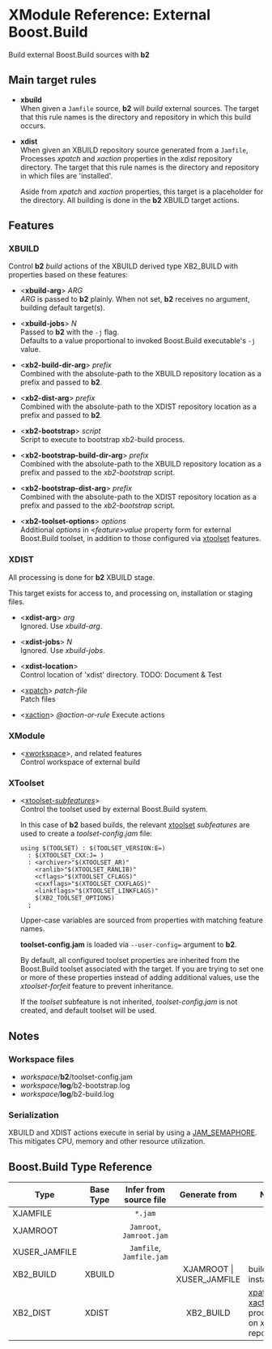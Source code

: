 # XModule Reference: External Boost.Build 
Build external Boost.Build sources with **b2**

## Main target rules

* **xbuild**  
  When given a ``Jamfile`` source, **b2** will _build_ external sources. The target that this rule names is the directory and repository in which this build occurs.

* **xdist**  
  When given an XBUILD repository source generated from a ``Jamfile``, Processes _xpatch_ and _xaction_ properties in the _xdist_ repository directory. The target that this rule names is the directory and repository in which files are 'installed'.

  Aside from _xpatch_ and _xaction_ properties, this target is a placeholder for the directory. All building is done in the **b2** XBUILD target actions.

## Features

### XBUILD 

Control **b2** _build_ actions of the XBUILD derived type XB2_BUILD with properties based on these features:
  
* <**xbuild-arg**> _ARG_  
  _ARG_ is passed to **b2** plainly.
  When not set, **b2** receives no argument, building default target(s).  

* <**xbuild-jobs**> _N_  
  Passed to **b2** with the ``-j`` flag.  
  Defaults to a value proportional to invoked Boost.Build executable's ``-j`` value.  

* <**xb2-build-dir-arg**> _prefix_  
  Combined with the absolute-path to the XBUILD repository location as a prefix and passed to **b2**.  

* <**xb2-dist-arg**> _prefix_  
  Combined with the absolute-path to the XDIST repository location as a prefix and passed to **b2**.  
  
* <**xb2-bootstrap**> _script_  
  Script to execute to bootstrap xb2-build process.
  
* <**xb2-bootstrap-build-dir-arg**> _prefix_  
  Combined with the absolute-path to the XBUILD repository location as a prefix and passed to the _xb2-bootstrap_ script.
  
* <**xb2-bootstrap-dist-arg**> _prefix_  
  Combined with the absolute-path to the XDIST repository location as a prefix and passed to the _xb2-bootstrap_ script.


* <**xb2-toolset-options**> _options_  
  Additional _options_ in <_feature_>_value_ property form for external Boost.Build toolset, in addition to those configured via [xtoolset](xmodule.md#xtoolset) features.

### XDIST

All processing is done for **b2** XBUILD stage.

This target exists for access to, and processing on, installation or staging files.

* <**xdist-arg**> _arg_  
  Ignored. Use _xbuild-arg_.

* <**xdist-jobs**> _N_  
  Ignored. Use _xbuild-jobs_. 

* <**xdist-location**>  
  Control location of 'xdist' directory. 
  TODO: Document & Test 

* <[xpatch](patch.md)> _patch-file_  
   Patch files
   
* <[xaction](action.md)> _@action-or-rule_
   Execute actions
   
### XModule

 * <[xworkspace](xmodule.md#workspaces)>, and related features  
   Control workspace of external build
   
### XToolset

* <[xtoolset-_subfeatures_](xmodule.md#xtoolset)>  
  Control the toolset used by external Boost.Build system.
  
  In this case of **b2** based builds, the relevant [xtoolset](xmodule.md#xtoolset) _subfeatures_ are used to create a _toolset-config.jam_ file:
  
  ```
  using $(TOOLSET) : $(TOOLSET_VERSION:E=) 
    : $(XTOOLSET_CXX:J= )
    : <archiver>"$(XTOOLSET_AR)" 
      <ranlib>"$(XTOOLSET_RANLIB)"
      <cflags>"$(XTOOLSET_CFLAGS)"
      <cxxflags>"$(XTOOLSET_CXXFLAGS)"
      <linkflags>"$(XTOOLSET_LINKFLAGS)"
      $(XB2_TOOLSET_OPTIONS)
    ;
  ```
  
  Upper-case variables are sourced from properties with matching feature names.

  **toolset-config.jam** is loaded via ``--user-config=`` argument to **b2**. 
  
  By default, all configured toolset properties are inherited from the Boost.Build toolset associated with the target. If you are trying to set one or more of these properties instead of adding additional values, use the _xtoolset-forfeit_ feature to prevent inheritance.

  If the _toolset_ subfeature is not inherited, _toolset-config.jam_ is not created, and default toolset will be used.

## Notes

### Workspace files

* _workspace_/**b2**/toolset-config.jam
* _workspace_/**log**/b2-bootstrap.log
* _workspace_/**log**/b2-build.log

### Serialization

XBUILD and XDIST actions execute in serial by using a [JAM_SEMAPHORE](http://www.boost.org/build/doc/html/jam/language.html#jam.language.variables.builtins.semaphores). This mitigates CPU, memory and other resource utilization.

## Boost.Build Type Reference

Type | Base Type | Infer from source file | Generate from | Notes
--- | --- | :---: | :---: | --- 
XJAMFILE | | ``*.jam`` | |
XJAMROOT | | ``Jamroot``, ``Jamroot.jam`` | |
XUSER_JAMFILE | | ``Jamfile``, ``Jamfile.jam``
XB2_BUILD | XBUILD | | XJAMROOT \| XUSER_JAMFILE | build and install/stage
XB2_DIST  | XDIST  | | XB2_BUILD | [xpatch](patch.md) and [xaction](action.md) processing on _xdist_ repository 

